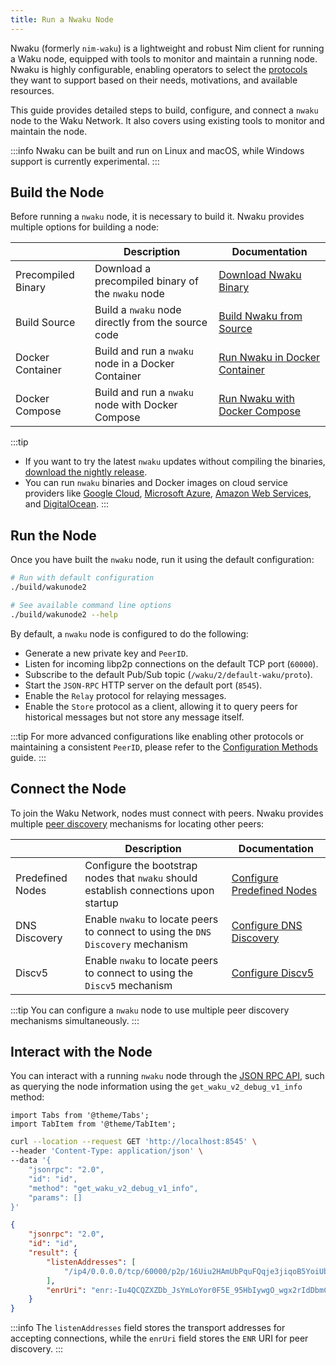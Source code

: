 ```yaml
---
title: Run a Nwaku Node
---
```


Nwaku (formerly `nim-waku`) is a lightweight and robust Nim client for running a Waku node, equipped with tools to monitor and maintain a running node. Nwaku is highly configurable, enabling operators to select the [protocols](/overview/concepts/protocols) they want to support based on their needs, motivations, and available resources.

This guide provides detailed steps to build, configure, and connect a `nwaku` node to the Waku Network. It also covers using existing tools to monitor and maintain the node.

:::info
Nwaku can be built and run on Linux and macOS, while Windows support is currently experimental.
:::

## Build the Node

Before running a `nwaku` node, it is necessary to build it. Nwaku provides multiple options for building a node:

| | Description | Documentation |
| - | - | - |
| Precompiled Binary | Download a precompiled binary of the `nwaku` node | [Download Nwaku Binary](https://github.com/waku-org/nwaku/tags) |
| Build Source | Build a `nwaku` node directly from the source code | [Build Nwaku from Source](/guides/nwaku/build-from-source) |
| Docker Container | Build and run a `nwaku` node in a Docker Container | [Run Nwaku in Docker Container](/guides/nwaku/run-docker) |
| Docker Compose | Build and run a `nwaku` node with Docker Compose | [Run Nwaku with Docker Compose](/guides/nwaku/run-docker-compose) |

:::tip
- If you want to try the latest `nwaku` updates without compiling the binaries, [download the nightly release](https://github.com/waku-org/nwaku/releases/tag/nightly).
- You can run `nwaku` binaries and Docker images on cloud service providers like [Google Cloud](https://cloud.google.com/), [Microsoft Azure](https://azure.microsoft.com/), [Amazon Web Services](https://aws.amazon.com/), and [DigitalOcean](https://www.digitalocean.com/).
:::

## Run the Node

Once you have built the `nwaku` node, run it using the default configuration:

```bash
# Run with default configuration
./build/wakunode2

# See available command line options
./build/wakunode2 --help
```

By default, a `nwaku` node is configured to do the following:

- Generate a new private key and `PeerID`.
- Listen for incoming libp2p connections on the default TCP port (`60000`).
- Subscribe to the default Pub/Sub topic (`/waku/2/default-waku/proto`).
- Start the `JSON-RPC` HTTP server on the default port (`8545`).
- Enable the `Relay` protocol for relaying messages.
- Enable the `Store` protocol as a client, allowing it to query peers for historical messages but not store any message itself.

:::tip
For more advanced configurations like enabling other protocols or maintaining a consistent `PeerID`, please refer to the [Configuration Methods](https://github.com/waku-org/nwaku/blob/master/docs/operators/how-to/configure.md) guide.
:::

## Connect the Node

To join the Waku Network, nodes must connect with peers. Nwaku provides multiple [peer discovery](/overview/concepts/peer-discovery) mechanisms for locating other peers:

| | Description | Documentation |
| - | - | - |
| Predefined Nodes | Configure the bootstrap nodes that `nwaku` should establish connections upon startup | [Configure Predefined Nodes](https://github.com/waku-org/nwaku/blob/master/docs/operators/how-to/connect.md#option-1-configure-peers-statically) |
| DNS Discovery | Enable `nwaku` to locate peers to connect to using the `DNS Discovery` mechanism | [Configure DNS Discovery](https://github.com/waku-org/nwaku/blob/master/docs/operators/how-to/configure-dns-disc.md) |
| Discv5 | Enable `nwaku` to locate peers to connect to using the `Discv5` mechanism | [Configure Discv5](https://github.com/waku-org/nwaku/blob/master/docs/operators/how-to/connect.md#option-3-discover-peers-using-waku-discovery-v5) |

:::tip
You can configure a `nwaku` node to use multiple peer discovery mechanisms simultaneously.
:::

## Interact with the Node

You can interact with a running  `nwaku` node through the [JSON RPC API](https://rfc.vac.dev/spec/16/), such as querying the node information using the `get_waku_v2_debug_v1_info` method:

```mdx-code-block
import Tabs from '@theme/Tabs';
import TabItem from '@theme/TabItem';
```

<Tabs>
<TabItem value="request" label="Request">

```bash
curl --location --request GET 'http://localhost:8545' \
--header 'Content-Type: application/json' \
--data '{
	"jsonrpc": "2.0",
	"id": "id",
	"method": "get_waku_v2_debug_v1_info",
	"params": []
}'
```

</TabItem>
<TabItem value="response" label="Response">

```json
{
	"jsonrpc": "2.0",
	"id": "id",
	"result": {
		"listenAddresses": [
			"/ip4/0.0.0.0/tcp/60000/p2p/16Uiu2HAmUbPquFQqje3jiqoB5YoiUbBya59NB4qqEzeiTNGHeA6w"
		],
		"enrUri": "enr:-Iu4QCQZXZDb_JsYmLoYor0F5E_95HbIywgO_wgx2rIdDbmCJZkTzmlCr0wmMzV47lgik_tVwww5mIng90Ris83TisMBgmlkgnY0gmlwhAAAAACJc2VjcDI1NmsxoQPszztG-Ev52ZB7tk0jF8s6Md4KvyY_rhzNZokaaB_ABIN0Y3CC6mCFd2FrdTIB"
	}
}
```

</TabItem>
</Tabs>

:::info
The `listenAddresses` field stores the transport addresses for accepting connections, while the `enrUri` field stores the `ENR` URI for peer discovery.
:::